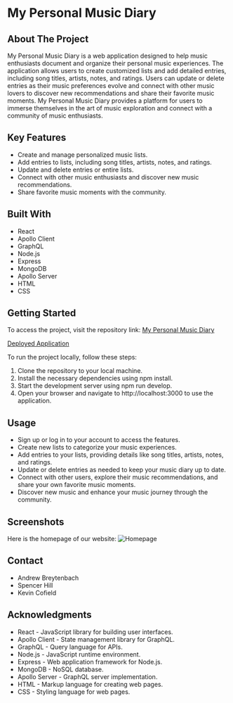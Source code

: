 # My Personal Music Diary

## About The Project 
My Personal Music Diary is a web application designed to help music enthusiasts document and organize their personal music experiences. The application allows users to create customized lists and add detailed entries, including song titles, artists, notes, and ratings. Users can update or delete entries as their music preferences evolve and connect with other music lovers to discover new recommendations and share their favorite music moments. My Personal Music Diary provides a platform for users to immerse themselves in the art of music exploration and connect with a community of music enthusiasts.

## Key Features
* Create and manage personalized music lists.
* Add entries to lists, including song titles, artists, notes, and ratings.
* Update and delete entries or entire lists.
* Connect with other music enthusiasts and discover new music recommendations.
* Share favorite music moments with the community.

## Built With
* React
* Apollo Client
* GraphQL
* Node.js
* Express
* MongoDB
* Apollo Server
* HTML
* CSS

## Getting Started
To access the project, visit the repository link: [My Personal Music Diary](https://github.com/andrewbreytenbach/project-3 )

[Deployed Application](https://group7-songnotes-1a2024634663.herokuapp.com/)

To run the project locally, follow these steps:

1. Clone the repository to your local machine.
2. Install the necessary dependencies using npm install.
3. Start the development server using npm run develop.
4. Open your browser and navigate to http://localhost:3000 to use the application.

## Usage
* Sign up or log in to your account to access the features.
* Create new lists to categorize your music experiences.
* Add entries to your lists, providing details like song titles, artists, notes, and ratings.
* Update or delete entries as needed to keep your music diary up to date.
* Connect with other users, explore their music recommendations, and share your own favorite music moments.
* Discover new music and enhance your music journey through the community.

## Screenshots
Here is the homepage of our website: 
![Homepage](./Screenshot)

## Contact
* Andrew Breytenbach
* Spencer Hill
* Kevin Cofield
  

## Acknowledgments
* React - JavaScript library for building user interfaces.
* Apollo Client - State management library for GraphQL.
* GraphQL - Query language for APIs.
* Node.js - JavaScript runtime environment.
* Express - Web application framework for Node.js.
* MongoDB - NoSQL database.
* Apollo Server - GraphQL server implementation.
* HTML - Markup language for creating web pages.
* CSS - Styling language for web pages.
